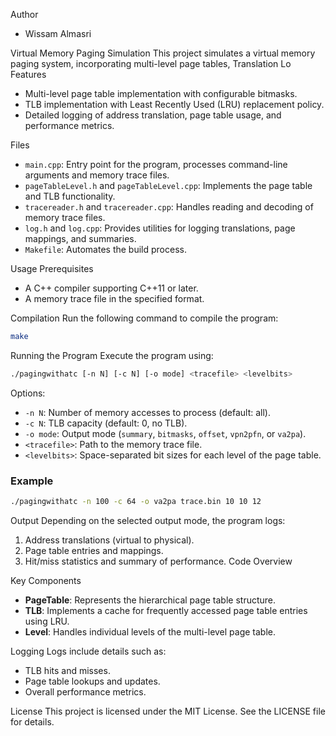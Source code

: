 Author
- Wissam Almasri

Virtual Memory Paging Simulation
This project simulates a virtual memory paging system, incorporating multi-level page tables, Translation Lo
Features
- Multi-level page table implementation with configurable bitmasks.
- TLB implementation with Least Recently Used (LRU) replacement policy.
- Detailed logging of address translation, page table usage, and performance metrics.

Files
- `main.cpp`: Entry point for the program, processes command-line arguments and memory trace files.
- `pageTableLevel.h` and `pageTableLevel.cpp`: Implements the page table and TLB functionality.
- `tracereader.h` and `tracereader.cpp`: Handles reading and decoding of memory trace files.
- `log.h` and `log.cpp`: Provides utilities for logging translations, page mappings, and summaries.
- `Makefile`: Automates the build process.

Usage
Prerequisites
- A C++ compiler supporting C++11 or later.
- A memory trace file in the specified format.

Compilation
Run the following command to compile the program:
```bash
make
```
Running the Program
Execute the program using:
```bash
./pagingwithatc [-n N] [-c N] [-o mode] <tracefile> <levelbits>
```

Options:
- `-n N`: Number of memory accesses to process (default: all).
- `-c N`: TLB capacity (default: 0, no TLB).
- `-o mode`: Output mode (`summary`, `bitmasks`, `offset`, `vpn2pfn`, or `va2pa`).
- `<tracefile>`: Path to the memory trace file.
- `<levelbits>`: Space-separated bit sizes for each level of the page table.
### Example
```bash
./pagingwithatc -n 100 -c 64 -o va2pa trace.bin 10 10 12
```

Output
Depending on the selected output mode, the program logs:
1. Address translations (virtual to physical).
2. Page table entries and mappings.
3. Hit/miss statistics and summary of performance.
Code Overview

Key Components
- **PageTable**: Represents the hierarchical page table structure.
- **TLB**: Implements a cache for frequently accessed page table entries using LRU.
- **Level**: Handles individual levels of the multi-level page table.

Logging
Logs include details such as:
- TLB hits and misses.
- Page table lookups and updates.
- Overall performance metrics.

License
This project is licensed under the MIT License. See the LICENSE file for details.

